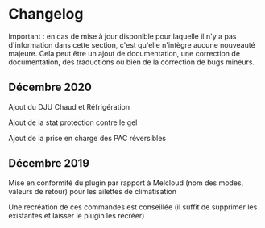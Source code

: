 # Changelog

Important : en cas de mise à jour disponible pour laquelle il n'y a pas d'information dans cette section, c'est qu'elle n'intègre aucune nouveauté majeure. Cela peut être un ajout de documentation, une correction de documentation, des traductions ou bien de la correction de bugs mineurs.

## Décembre 2020

Ajout du DJU Chaud et Réfrigération

Ajout de la stat protection contre le gel

Ajout de la prise en charge des PAC réversibles

## Décembre 2019

Mise en conformité du plugin par rapport à Melcloud (nom des modes, valeurs de retour) pour les ailettes de climatisation

Une recréation de ces commandes est conseillée (il suffit de supprimer les existantes et laisser le plugin les recréer)
